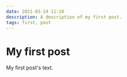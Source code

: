 ```yaml
---
date: 2021-03-24 11:10
description: A description of my first post.
tags: first, post
---
```

# My first post

My first post's text.